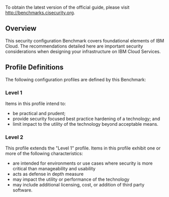 To obtain the latest version of the official guide, please visit http://benchmarks.cisecurity.org.

## Overview

This security configuration Benchmark covers foundational elements of IBM Cloud. The
recommendations detailed here are important security considerations when designing
your infrastructure on IBM Cloud Services.

## Profile Definitions

The following configuration profiles are defined by this Benchmark:

### Level 1

Items in this profile intend to:
- be practical and prudent;
- provide security focused best practice hardening of a technology; and
- limit impact to the utility of the technology beyond acceptable means.

### Level 2

This profile extends the "Level 1" profile. Items in this profile exhibit one or more of
the following characteristics:

- are intended for environments or use cases where security is more critical
  than manageability and usability
- acts as defense in depth measure
- may impact the utility or performance of the technology
- may include additional licensing, cost, or addition of third party software.
